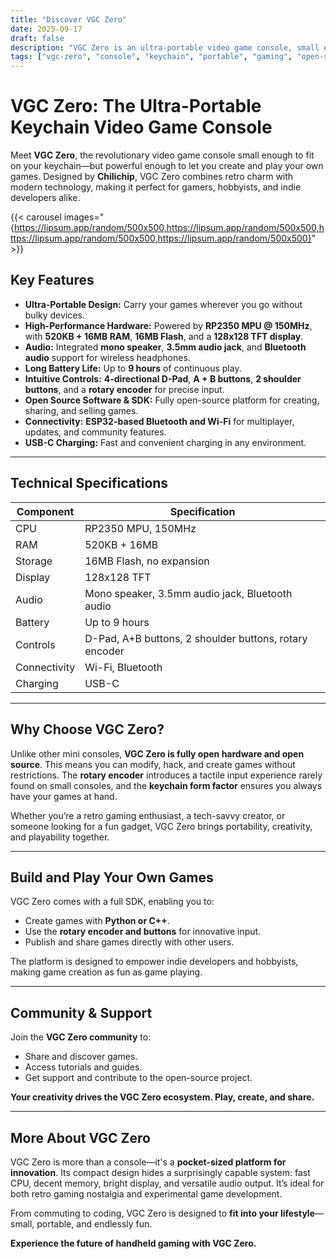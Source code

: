 ```yaml
---
title: "Discover VGC Zero"
date: 2025-09-17
draft: false
description: "VGC Zero is an ultra-portable video game console, small enough for your keychain, designed for gamers and creators alike."
tags: ["vgc-zero", "console", "keychain", "portable", "gaming", "open-source"]
---
```


# VGC Zero: The Ultra-Portable Keychain Video Game Console

Meet **VGC Zero**, the revolutionary video game console small enough to fit on your keychain—but powerful enough to let you create and play your own games. Designed by **Chilichip**, VGC Zero combines retro charm with modern technology, making it perfect for gamers, hobbyists, and indie developers alike.

{{< carousel images="{https://lipsum.app/random/500x500,https://lipsum.app/random/500x500,https://lipsum.app/random/500x500,https://lipsum.app/random/500x500}" >}}

## Key Features

- **Ultra-Portable Design:** Carry your games wherever you go without bulky devices.  
- **High-Performance Hardware:** Powered by **RP2350 MPU @ 150MHz**, with **520KB + 16MB RAM**, **16MB Flash**, and a **128x128 TFT display**.  
- **Audio:** Integrated **mono speaker**, **3.5mm audio jack**, and **Bluetooth audio** support for wireless headphones.  
- **Long Battery Life:** Up to **9 hours** of continuous play.  
- **Intuitive Controls:** **4-directional D-Pad**, **A + B buttons**, **2 shoulder buttons**, and a **rotary encoder** for precise input.  
- **Open Source Software & SDK:** Fully open-source platform for creating, sharing, and selling games.  
- **Connectivity:** **ESP32-based Bluetooth and Wi-Fi** for multiplayer, updates, and community features.  
- **USB-C Charging:** Fast and convenient charging in any environment.  

---

## Technical Specifications

| Component | Specification |
|-----------|---------------|
| CPU       | RP2350 MPU, 150MHz |
| RAM       | 520KB + 16MB |
| Storage   | 16MB Flash, no expansion |
| Display   | 128x128 TFT |
| Audio     | Mono speaker, 3.5mm audio jack, Bluetooth audio |
| Battery   | Up to 9 hours |
| Controls  | D-Pad, A+B buttons, 2 shoulder buttons, rotary encoder |
| Connectivity | Wi-Fi, Bluetooth |
| Charging  | USB-C |

---

## Why Choose VGC Zero?

Unlike other mini consoles, **VGC Zero is fully open hardware and open source**. This means you can modify, hack, and create games without restrictions. The **rotary encoder** introduces a tactile input experience rarely found on small consoles, and the **keychain form factor** ensures you always have your games at hand.  

Whether you’re a retro gaming enthusiast, a tech-savvy creator, or someone looking for a fun gadget, VGC Zero brings portability, creativity, and playability together.

---

## Build and Play Your Own Games

VGC Zero comes with a full SDK, enabling you to:

- Create games with **Python or C++**.  
- Use the **rotary encoder and buttons** for innovative input.  
- Publish and share games directly with other users.  

The platform is designed to empower indie developers and hobbyists, making game creation as fun as game playing.

---

## Community & Support

Join the **VGC Zero community** to:

- Share and discover games.  
- Access tutorials and guides.  
- Get support and contribute to the open-source project.  

**Your creativity drives the VGC Zero ecosystem. Play, create, and share.**

---

## More About VGC Zero

VGC Zero is more than a console—it's a **pocket-sized platform for innovation**. Its compact design hides a surprisingly capable system: fast CPU, decent memory, bright display, and versatile audio output. It’s ideal for both retro gaming nostalgia and experimental game development.  

From commuting to coding, VGC Zero is designed to **fit into your lifestyle**—small, portable, and endlessly fun.  

**Experience the future of handheld gaming with VGC Zero.**
